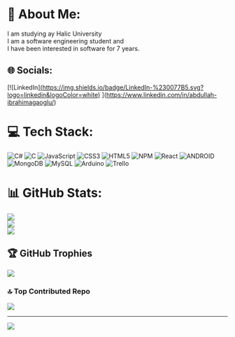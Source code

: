 # 💫 About Me:
I am studying  ay Halic University<br>I am a software engineering student and <br>I have been interested in software for 7 years.


## 🌐 Socials:
[![LinkedIn][(https://img.shields.io/badge/LinkedIn-%230077B5.svg?logo=linkedin&logoColor=white)](https://linkedin.com/in/https://www.linkedin.com/in/abdullah-ibrahimagaoglu) ](https://www.linkedin.com/in/abdullah-ibrahimagaoglu/)

# 💻 Tech Stack:
![C#](https://img.shields.io/badge/c%23-%23239120.svg?style=for-the-badge&logo=c-sharp&logoColor=white) ![C](https://img.shields.io/badge/c-%2300599C.svg?style=for-the-badge&logo=c&logoColor=white) ![JavaScript](https://img.shields.io/badge/javascript-%23323330.svg?style=for-the-badge&logo=javascript&logoColor=%23F7DF1E) ![CSS3](https://img.shields.io/badge/css3-%231572B6.svg?style=for-the-badge&logo=css3&logoColor=white) ![HTML5](https://img.shields.io/badge/html5-%23E34F26.svg?style=for-the-badge&logo=html5&logoColor=white) ![NPM](https://img.shields.io/badge/NPM-%23000000.svg?style=for-the-badge&logo=npm&logoColor=white) ![React](https://img.shields.io/badge/react-%2320232a.svg?style=for-the-badge&logo=react&logoColor=%2361DAFB) ![ANDROID](https://img.shields.io/badge/android-%2320232a.svg?style=for-the-badge&logo=android&logoColor=%a4c639) ![MongoDB](https://img.shields.io/badge/MongoDB-%234ea94b.svg?style=for-the-badge&logo=mongodb&logoColor=white) ![MySQL](https://img.shields.io/badge/mysql-%2300f.svg?style=for-the-badge&logo=mysql&logoColor=white) ![Arduino](https://img.shields.io/badge/-Arduino-00979D?style=for-the-badge&logo=Arduino&logoColor=white) ![Trello](https://img.shields.io/badge/Trello-%23026AA7.svg?style=for-the-badge&logo=Trello&logoColor=white)
# 📊 GitHub Stats:
![](https://github-readme-stats.vercel.app/api?username=ligerba0403&theme=tokyonight&hide_border=false&include_all_commits=true&count_private=true)<br/>
![](https://github-readme-streak-stats.herokuapp.com/?user=ligerba0403&theme=tokyonight&hide_border=false)<br/>
![](https://github-readme-stats.vercel.app/api/top-langs/?username=ligerba0403&theme=tokyonight&hide_border=false&include_all_commits=true&count_private=true&layout=compact)

## 🏆 GitHub Trophies
![](https://github-profile-trophy.vercel.app/?username=ligerba0403&theme=radical&no-frame=false&no-bg=true&margin-w=4)

### 🔝 Top Contributed Repo
![](https://github-contributor-stats.vercel.app/api?username=ligerba0403&limit=5&theme=nord&combine_all_yearly_contributions=true)

---
[![](https://visitcount.itsvg.in/api?id=ligerba0403&icon=6&color=1)](https://visitcount.itsvg.in)

<!-- Proudly created with GPRM ( https://gprm.itsvg.in ) -->
